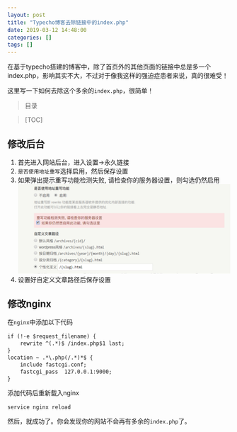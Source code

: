 ```yaml
---
layout: post
title: "Typecho博客去除链接中的index.php"
date: 2019-03-12 14:48:00
categories: []
tags: []
---
```

在基于typecho搭建的博客中，除了首页外的其他页面的链接中总是多一个index.php，影响其实不大，不过对于像我这样的强迫症患者来说，真的很难受！

这里写一下如何去除这个多余的`index.php`，很简单！<!--more-->
> 目录

> [TOC]

## 修改后台
1. 首先进入网站后台，进入设置->永久链接
1. `是否使用地址重写`选择启用，然后保存设置
1. 如果弹出提示重写功能检测失败, 请检查你的服务器设置，则勾选仍然启用
![](/img/000c/000c-1.jpg)
1. 设置好自定义文章路径后保存设置

## 修改nginx
在`nginx`中添加以下代码
```shell
if (!-e $request_filename) {
    rewrite ^(.*)$ /index.php$1 last;
}
location ~ .*\.php(/.*)*$ {
    include fastcgi.conf;
    fastcgi_pass  127.0.0.1:9000;
}
```
添加代码后重新载入nginx
```shell
service nginx reload
```
然后，就成功了。你会发现你的网站不会再有多余的`index.php`了。